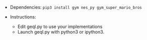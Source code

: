 * Dependencies:
  ```pip3 install gym nes_py gym_super_mario_bros``` 

* Instructions:
  - Edit geql.py to use your implementations
  - Launch geql.py with python3 or ipython3.
